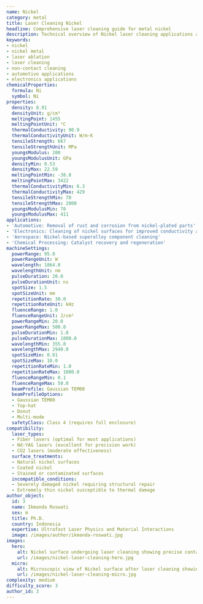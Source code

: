```yaml
---
name: Nickel
category: metal
title: Laser Cleaning Nickel
headline: Comprehensive laser cleaning guide for metal nickel
description: Technical overview of Nickel laser cleaning applications and parameters
keywords:
- nickel
- nickel metal
- laser ablation
- laser cleaning
- non-contact cleaning
- automotive applications
- electronics applications
chemicalProperties:
  formula: Ni
  symbol: Ni
properties:
  density: 8.91
  densityUnit: g/cm³
  meltingPoint: 1455
  meltingPointUnit: °C
  thermalConductivity: 90.9
  thermalConductivityUnit: W/m·K
  tensileStrength: 667
  tensileStrengthUnit: MPa
  youngsModulus: 200
  youngsModulusUnit: GPa
  densityMin: 0.53
  densityMax: 22.59
  meltingPointMin: -38.8
  meltingPointMax: 3422
  thermalConductivityMin: 6.3
  thermalConductivityMax: 429
  tensileStrengthMin: 70
  tensileStrengthMax: 2000
  youngsModulusMin: 70
  youngsModulusMax: 411
applications:
- 'Automotive: Removal of rust and corrosion from nickel-plated parts'
- 'Electronics: Cleaning of nickel surfaces for improved conductivity and soldering'
- 'Aerospace: Nickel-based superalloy component cleaning'
- 'Chemical Processing: Catalyst recovery and regeneration'
machineSettings:
  powerRange: 95.0
  powerRangeUnit: W
  wavelength: 1064.0
  wavelengthUnit: nm
  pulseDuration: 20.0
  pulseDurationUnit: ns
  spotSize: 1.5
  spotSizeUnit: mm
  repetitionRate: 30.0
  repetitionRateUnit: kHz
  fluenceRange: 1.0
  fluenceRangeUnit: J/cm²
  powerRangeMin: 20.0
  powerRangeMax: 500.0
  pulseDurationMin: 1.0
  pulseDurationMax: 1000.0
  wavelengthMin: 355.0
  wavelengthMax: 2940.0
  spotSizeMin: 0.01
  spotSizeMax: 10.0
  repetitionRateMin: 1.0
  repetitionRateMax: 1000.0
  fluenceRangeMin: 0.1
  fluenceRangeMax: 50.0
  beamProfile: Gaussian TEM00
  beamProfileOptions:
  - Gaussian TEM00
  - Top-hat
  - Donut
  - Multi-mode
  safetyClass: Class 4 (requires full enclosure)
compatibility:
  laser_types:
  - Fiber lasers (optimal for most applications)
  - Nd:YAG lasers (excellent for precision work)
  - CO2 lasers (moderate effectiveness)
  surface_treatments:
  - Natural nickel surfaces
  - Coated nickel
  - Stained or contaminated surfaces
  incompatible_conditions:
  - Severely damaged nickel requiring structural repair
  - Extremely thin nickel susceptible to thermal damage
author_object:
  id: 3
  name: Ikmanda Roswati
  sex: m
  title: Ph.D.
  country: Indonesia
  expertise: Ultrafast Laser Physics and Material Interactions
  image: /images/author/ikmanda-roswati.jpg
images:
  hero:
    alt: Nickel surface undergoing laser cleaning showing precise contamination removal
    url: /images/nickel-laser-cleaning-hero.jpg
  micro:
    alt: Microscopic view of Nickel surface after laser cleaning showing detailed surface structure
    url: /images/nickel-laser-cleaning-micro.jpg
complexity: medium
difficulty_score: 3
author_id: 3
---
```

